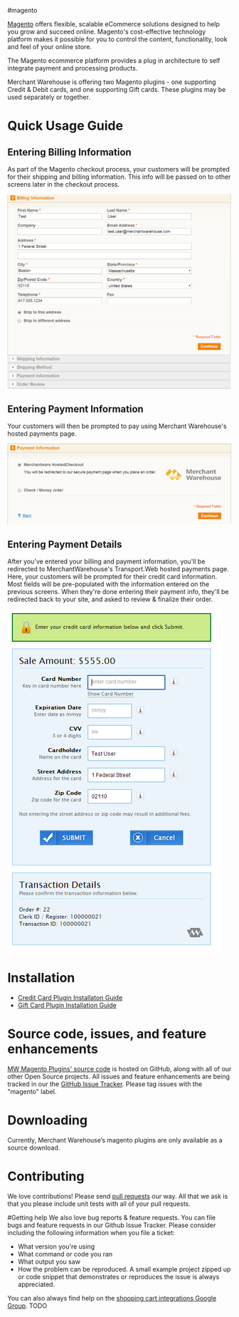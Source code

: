 #magento

[Magento](http://magento.com/) offers flexible, scalable eCommerce solutions designed to help you grow and succeed online. Magento's cost-effective technology platform makes it possible for you to control the content, functionality, look and feel of your online store.

The Magento ecommerce platform provides a plug in architecture to self integrate payment and processing products.

Merchant Warehouse is offering two Magento plugins - one supporting Credit & Debit cards, and one supporting Gift cards. These plugins may be used separately or together.

# Quick Usage Guide

## Entering Billing Information

As part of the Magento checkout process, your customers will be prompted for their shipping and billing information. This info will be passed on to other screens later in the checkout process.

![billing information](.README/BillingInformation.PNG)

## Entering Payment Information

Your customers will then be prompted to pay using Merchant Warehouse's hosted payments page.

![payment information](.README/PaymentInformation.PNG)

## Entering Payment Details

After you've entered your billing and payment information, you'll be redirected to MerchantWarehouse's Transport.Web hosted payments page. Here, your customers will be prompted for their credit card information. Most fields will be pre-populated with the information entered on the previous screens. When they're done entering their payment info, they'll be redirected back to your site, and asked to review & finalize their order.

![payment details](.README/PaymentDetails.PNG)

# Installation

* [Credit Card Plugin Installaton Guide](https://github.com/merchantwarehouse/shopping-cart-integrations/wiki/Magento-Credit-Plugin-Installation-Guide)
* [Gift Card Plugin Installation Guide](https://github.com/merchantwarehouse/shopping-cart-integrations/wiki/Magento-Gift-Plugin-Installation-Guide)

# Source code, issues, and feature enhancements

[MW Magento Plugins' source code](https://github.com/merchantwarehouse/shopping-cart-integrations) is hosted on GitHub, along with all of our other Open Source projects. All issues and feature enhancements are being tracked in our the [GitHub Issue Tracker](https://github.com/merchantwarehouse/shopping-cart-integrations/issues?state=open). Please tag issues with the "magento" label.

# Downloading
Currently, Merchant Warehouse’s magento plugins are only available as a source download.

# Contributing
We love contributions! Please send [pull requests](https://help.github.com/articles/using-pull-requests) our way. All that we ask is that you please include unit tests with all of your pull requests.

#Getting help
We also love bug reports & feature requests. You can file bugs and feature requests in our Github Issue Tracker. Please consider including the following information when you file a ticket:
* What version you're using
* What command or code you ran
* What output you saw
* How the problem can be reproduced. A small example project zipped up or code snippet that demonstrates or reproduces the issue is always appreciated.

You can also always find help on the [shooping cart integrations Google Group](https://groups.google.com/forum/#!forum/stumps-project). TODO
